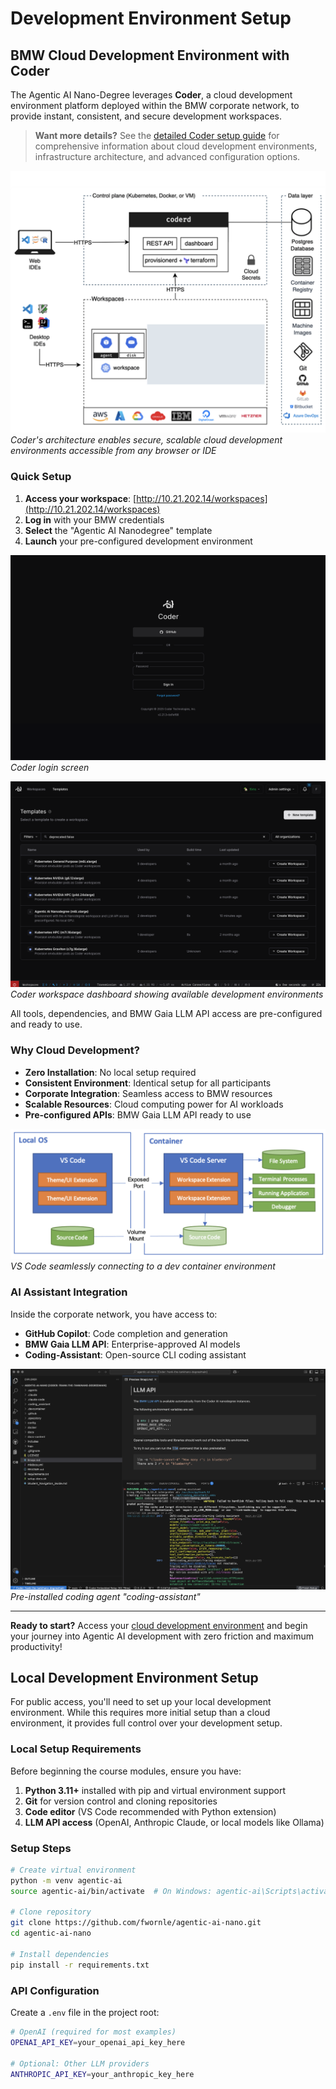 # Development Environment Setup

<!-- BMW Corporate Network Content -->
<div class="bmw-corporate-only" markdown="1">

## BMW Cloud Development Environment with Coder

The Agentic AI Nano-Degree leverages **Coder**, a cloud development environment platform deployed within the BMW corporate network, to provide instant, consistent, and secure development workspaces.

> **Want more details?** See the [detailed Coder setup guide](coder-detailed.md) for comprehensive information about cloud development environments, infrastructure architecture, and advanced configuration options.

![Coder Architecture](images/coder-architecture.png)
*Coder's architecture enables secure, scalable cloud development environments accessible from any browser or IDE*

### Quick Setup

1. **Access your workspace**: [http://10.21.202.14/workspaces](http://10.21.202.14/workspaces)
2. **Log in** with your BMW credentials
3. **Select** the "Agentic AI Nanodegree" template
4. **Launch** your pre-configured development environment

![Coder Login](images/coder-login.png)
*Coder login screen*

![Coder Workspaces](images/coder-workspaces.png)
*Coder workspace dashboard showing available development environments*

All tools, dependencies, and BMW Gaia LLM API access are pre-configured and ready to use.

### Why Cloud Development?

- **Zero Installation**: No local setup required
- **Consistent Environment**: Identical setup for all participants
- **Corporate Integration**: Seamless access to BMW resources
- **Scalable Resources**: Cloud computing power for AI workloads
- **Pre-configured APIs**: BMW Gaia LLM API ready to use

![VS Code Dev Container](images/vscode-dev-container.png)
*VS Code seamlessly connecting to a dev container environment*

### AI Assistant Integration

Inside the corporate network, you have access to:

- **GitHub Copilot**: Code completion and generation
- **BMW Gaia LLM API**: Enterprise-approved AI models
- **Coding-Assistant**: Open-source CLI coding assistant

![Coding Assistant](images/coder-llm-coding-assistant.png)
*Pre-installed coding agent "coding-assistant"*

---

**Ready to start?** Access your [cloud development environment](http://10.21.202.14/workspaces) and begin your journey into Agentic AI development with zero friction and maximum productivity!

</div>

<!-- Public Network Alternative Content -->
<div class="bmw-public-alternative" markdown="1">

## Local Development Environment Setup

For public access, you'll need to set up your local development environment. While this requires more initial setup than a cloud environment, it provides full control over your development setup.

### Local Setup Requirements

Before beginning the course modules, ensure you have:

1. **Python 3.11+** installed with pip and virtual environment support
2. **Git** for version control and cloning repositories
3. **Code editor** (VS Code recommended with Python extension)
4. **LLM API access** (OpenAI, Anthropic Claude, or local models like Ollama)

### Setup Steps

```bash
# Create virtual environment
python -m venv agentic-ai
source agentic-ai/bin/activate  # On Windows: agentic-ai\Scripts\activate

# Clone repository
git clone https://github.com/fwornle/agentic-ai-nano.git
cd agentic-ai-nano

# Install dependencies
pip install -r requirements.txt
```

### API Configuration

Create a `.env` file in the project root:

```bash
# OpenAI (required for most examples)
OPENAI_API_KEY=your_openai_api_key_here

# Optional: Other LLM providers
ANTHROPIC_API_KEY=your_anthropic_key_here
```

</div>
